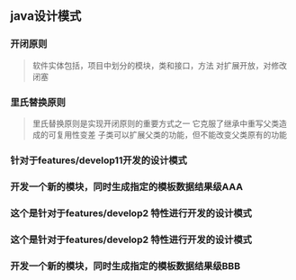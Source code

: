 ## java设计模式



### 开闭原则
> 软件实体包括，项目中划分的模块，类和接口，方法
> 对扩展开放，对修改闭塞


### 里氏替换原则
> 里氏替换原则是实现开闭原则的重要方式之一
> 它克服了继承中重写父类造成的可复用性变差
> 子类可以扩展父类的功能，但不能改变父类原有的功能 


### 针对于features/develop11开发的设计模式


### 开发一个新的模块，同时生成指定的模板数据结果级AAA


### 这个是针对于features/develop2 特性进行开发的设计模式



### 这个是针对于features/develop2 特性进行开发的设计模式

### 开发一个新的模块，同时生成指定的模板数据结果级BBB